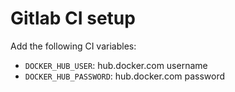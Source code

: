 # Gitlab CI setup

Add the following CI variables:

- `DOCKER_HUB_USER`: hub.docker.com username
- `DOCKER_HUB_PASSWORD`: hub.docker.com password
